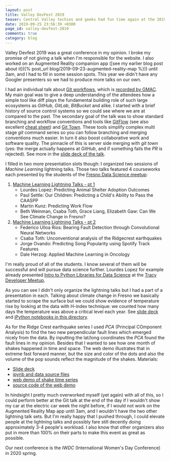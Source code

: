 ```yaml
---
layout: post
title: Valley DevFest 2019
teaser: Central Valley techies and geeks had fun time again at the 2019 edition of Valley DevFest
date: 2019-09-25 23:56:39 +0300
page_id: valley-devfest-2019
comments: true
category: blog
---
```

Valley Devfest 2019 was a great conference in my opinion. I broke my promise of not giving a talk when I'm responsible for the website. I also worked on an Augmented Reality companion app ([see my earlier blog post about it]({% post_url blog/2019-09-23-augmented-reality-map %})) until 3am, and I had to fill in some session spots. This year we didn't have any Googler presenters so we had to produce more talks on our own.

I had an individual talk about [Git workflows](https://valleydevfest.com/sessions/-LoCRUdvmR5exkd8VBeC), which is [recorded by GMAC](https://www.youtube.com/watch?v=l58oiQ6b9e8&list=PLfLYzWZuIvXIgmR6oCaYYA-Ez8agOrHXw). My main goal was to give a deep understanding of the attendees how a simple tool like diff plays the fundamental building role of such large ecosystems as _GitHub_, _GitLab_, _BitBucket_ and alike. I started with a brief history of source control systems so we could see where we are at compared to the past. The secondary goal of the talk was to show standard branching and workflow conventions and tools like [GitFlow](https://datasift.github.io/gitflow/IntroducingGitFlow.html) (see also excellent [cheat sheet](https://danielkummer.github.io/git-flow-cheatsheet/)) and [Git Town](https://github.com/Originate/git-town). These tools simplify complex multi stage _git_ command series so you can follow branching and merging conventions much easier. In turn it also boost collaborative work and software quality. The pinnacle of this is server side merging with _git town_ (yes: the merge actually happens at _GitHub_, and if something fails the _PR_ is rejected). See more in the [slide deck of the talk](https://docs.google.com/presentation/d/16T4EqzuZHYX53yhGBzxRBkCQoLLqHRt8thyk220M0OA/edit?usp=sharing).

I filled in two more presentation slots though: I organized two sessions of _Machine Learning_ lightning talks. Those two talks featured 4 courseworks each presented by the students of the [Fresno Data Science meetup](https://www.meetup.com/Fresno-Data-Science-Meetup/):

1. [Machine Learning Lightning Talks - pt 1](https://valleydevfest.com/sessions/-Lp6_GNoyj02WWdiMldH)
   * Lourdes Lopez: Predicting Animal Shelter Adoption Outcomes
   * Paul Settle: Our Children: Predicting a Child's Ability to Pass the CAASPP
   * Martin Kunz: Predicting Work Flow
   * Beth Weinman, Csaba Toth, Grace Liang, Elizabeth Gaw: Can We See Climate Change in Fresno?
2. [Machine Learning Lightning Talks - pt 2](https://valleydevfest.com/sessions/-Lp6aV17h3-51ku3-HD-)
   * Federico Ulloa Rios: Bearing Fault Detection through Convolutional Neural Networks
   * Csaba Toth: Unconventional analysis of the Ridgecrest earthquakes
   * Jorge Ovando: Predicting Song Popularity using Spotify Track Features
   * Dale Herzog: Applied Machine Learning in Oncology

I'm really proud of all of the students. I know several of them will be successful and will pursue data science further. Lourdes Lopez for example already presented [Intro to Python Libraries for Data Science](https://www.meetup.com/tracydevs/events/265689461/) at the [Tracy Developer Meetup](https://www.meetup.com/tracydevs).

As you can see I didn't only organize the lightning talks but I had a part of a presentation in each. Talking about climate change in Fresno we basically started to scrape the surface but we could show evidence of temperature rise by looking at the data with H-index technique: we counted how many days the temperature was above a critical level each year. See [slide deck](https://docs.google.com/presentation/d/1IqFjXYFqpjQ567UVJMp_fZ27WKTG83Lx6A8k0-pGqPA/edit#slide=id.g62b8e3bb4d_0_0) and [iPython notebooks in this directory](https://drive.google.com/drive/folders/1wWAMhoSwQsg8XtWKzl1gtr_aJFock4ai).

As for the Ridge Crest earthquake series I used _PCA_ (Principal COmponent Analysis) to find the two new perpendicular fault lines which emerged nicely from the data. By inputting the lat/long coordinates the _PCA_ found the fault lines in my opinion. Besides that I wanted to see how one month of shakes happened in time and space. The web demo illustrates that in extreme fast forward manner, but the size and color of the dots and also the volume of the pop sounds reflect the magnitude of the shakes. Materials:
* [Slide deck](https://docs.google.com/presentation/d/1GDe6HQaciGS4OGWyzncJL1kN2KIfUgDj5Rlc6on4f4g/edit#slide=id.p)
* [ipynb and data source files](https://github.com/CsabaConsulting/DataScienceBootcampHomework)
* [web demo of shake time series](https://csabaconsulting.github.io/RidgeCrestAudioDemo/)
* [source code of the web demo](https://github.com/CsabaConsulting/RidgeCrestAudioDemo)

In hindsight I pretty much overworked myself (yet again) with all of this, so I could perform better at the Git talk at the end of the day if I wouldn't show my car at the electric car week the night before, if I would not work on the Augmented Reality Map app until 3am, and I wouldn't have the two other lightning talk sets. But I'm really happy that I pushed through, I could elevate people at the lightning talks and possibly fare still decently doing approximately 3-4 people's workload. I also know that other organizers also put in more than 100% on their parts to make this event as great as possible.

Our next conference is the _IWDC_ (International Women's Day Conference) in 2020 spring.
